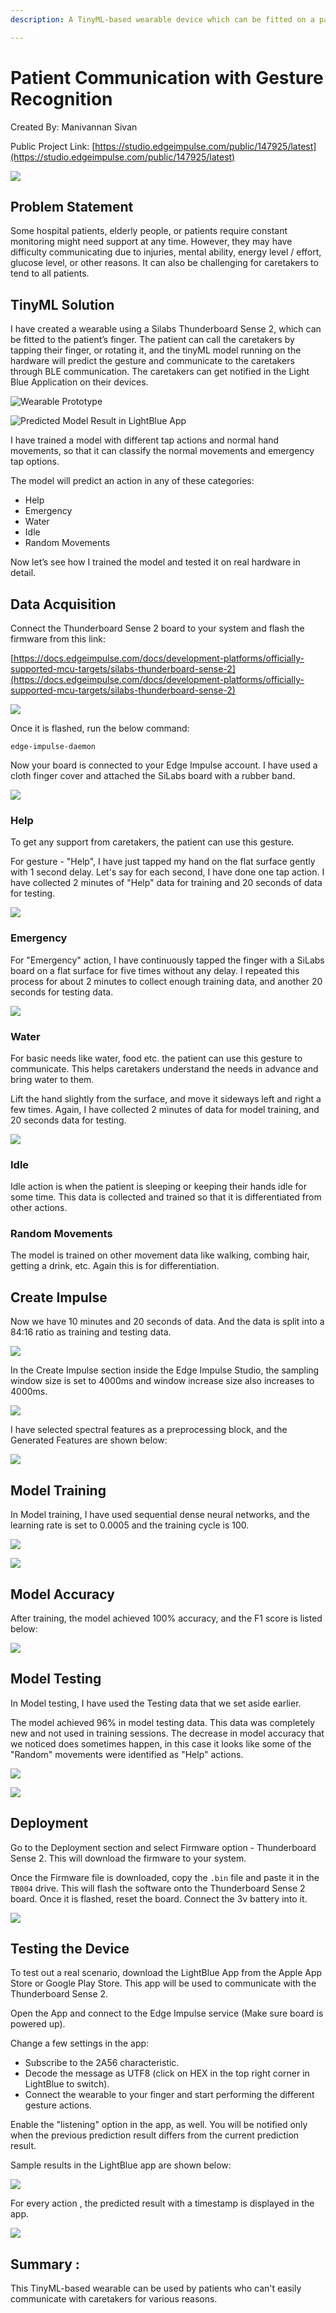 ```yaml
---
description: A TinyML-based wearable device which can be fitted on a patient’s finger for communicating with caretakers.

---
```


# Patient Communication with Gesture Recognition 

Created By:
Manivannan Sivan 

Public Project Link:
[https://studio.edgeimpulse.com/public/147925/latest](https://studio.edgeimpulse.com/public/147925/latest)

![](.gitbook/assets/patient-gesture-recognition/intro.jpg)

## Problem Statement

Some hospital patients, elderly people, or patients require constant monitoring might need support at any time.  However, they may have difficulty communicating due to injuries, mental ability, energy level / effort, glucose level, or other reasons.  It can also be challenging for caretakers to tend to all patients.

## TinyML Solution

I have created a wearable using a Silabs Thunderboard Sense 2, which can be fitted to the patient’s finger. The patient can call the caretakers by tapping their finger, or rotating it, and the tinyML model running on the hardware will predict the gesture and communicate to the caretakers through BLE communication. The caretakers can get notified in the Light Blue Application on their devices.

![Wearable Prototype](.gitbook/assets/patient-gesture-recognition/prototype.jpg)

![Predicted Model Result in LightBlue App](.gitbook/assets/patient-gesture-recognition/bluetooth-app.jpg)

I have trained a model with different tap actions and normal hand movements, so that it can classify the normal movements and emergency tap options.

The model will predict an action in any of these categories:

- Help
- Emergency
- Water 
- Idle
- Random Movements 

Now let’s see how I trained the model and tested it on real hardware in detail.

## Data Acquisition

Connect the Thunderboard Sense 2 board to your system and flash the firmware from this link: 

[https://docs.edgeimpulse.com/docs/development-platforms/officially-supported-mcu-targets/silabs-thunderboard-sense-2](https://docs.edgeimpulse.com/docs/development-platforms/officially-supported-mcu-targets/silabs-thunderboard-sense-2)

![](.gitbook/assets/patient-gesture-recognition/firmware-update.jpg)

Once it is flashed, run the below command:

`edge-impulse-daemon`

Now your board is connected to your Edge Impulse account. I have used a cloth finger cover and attached the SiLabs board with a rubber band.

![](.gitbook/assets/patient-gesture-recognition/prototype-2.jpg)

### Help

To get any support from caretakers, the patient can use this gesture.

For gesture - "Help", I have just tapped my hand on the flat surface gently with 1 second delay.
Let's say for each second, I have done one tap action. I have collected 2 minutes of "Help" data for training and 20 seconds of data for testing.

![](.gitbook/assets/patient-gesture-recognition/data-acquisition.jpg)

### Emergency

For "Emergency" action, I have continuously tapped the finger with a SiLabs board on a flat surface for five times without any delay.  I repeated this process for about 2 minutes to collect enough training data, and another 20 seconds for testing data.

![](.gitbook/assets/patient-gesture-recognition/data-acquisition-2.jpg)

### Water

For basic needs like water, food etc. the patient can use this gesture to communicate.  This helps caretakers understand the needs in advance and bring water to them.

Lift the hand slightly from the surface, and move it sideways left and right a few times. Again, I have collected 2 minutes of data for model training, and 20 seconds data for testing.

![](.gitbook/assets/patient-gesture-recognition/data-acquisition-3.jpg)

### Idle

Idle action is when the patient is sleeping or keeping their hands idle for some time. This data is collected and trained so that it is differentiated from other actions.

### Random Movements

The model is trained on other movement data like walking, combing hair, getting a drink, etc. Again this is for differentiation.

## Create Impulse

Now we have 10 minutes and 20 seconds of data. And the data is split into a 84:16 ratio as training and testing data.

![](.gitbook/assets/patient-gesture-recognition/train-test.jpg)

In the Create Impulse section inside the Edge Impulse Studio, the sampling window size is set to 4000ms and window increase size also increases to 4000ms.

![](.gitbook/assets/patient-gesture-recognition/impulse.jpg)

I have selected spectral features as a preprocessing block, and the Generated Features are shown below:

![](.gitbook/assets/patient-gesture-recognition/feature-explorer.jpg)

## Model Training

In Model training, I have used sequential dense neural networks, and the learning rate is set to 0.0005 and the training cycle is 100.

![](.gitbook/assets/patient-gesture-recognition/training-1.jpg)

![](.gitbook/assets/patient-gesture-recognition/training-2.jpg)

## Model Accuracy

After training, the model achieved 100% accuracy, and the F1 score is listed below:

![](.gitbook/assets/patient-gesture-recognition/accuracy.jpg)

## Model Testing

In Model testing, I have used the Testing data that we set aside earlier.

The model achieved 96% in model testing data. This data was completely new and not used in training sessions. The decrease in model accuracy that we noticed does sometimes happen, in this case it looks like some of the "Random" movements were identified as "Help" actions.

![](.gitbook/assets/patient-gesture-recognition/testing-1.jpg)

![](.gitbook/assets/patient-gesture-recognition/testing-2.jpg)

## Deployment

Go to the Deployment section and select Firmware option - Thunderboard Sense 2.  This will download the firmware to your system.

Once the Firmware file is downloaded, copy the `.bin` file and paste it in the `TB004` drive. This will flash the software onto the Thunderboard Sense 2 board. Once it is flashed, reset the board. Connect the 3v battery into it.

![](.gitbook/assets/patient-gesture-recognition/deployment.jpg)

## Testing the Device

To test out a real scenario, download the LightBlue App from the Apple App Store or Google Play Store. This app will be used to communicate with the Thunderboard Sense 2.

Open the App and connect to the Edge Impulse service (Make sure board is powered up).

Change a few settings in the app:

- Subscribe to the 2A56 characteristic.
- Decode the message as UTF8 (click on HEX in the top right corner in LightBlue to switch).
- Connect the wearable to your finger and start performing the different gesture actions.

Enable the "listening" option in the app, as well. You will be notified only when the previous prediction result differs from the current prediction result.

Sample results in the LightBlue app are shown below:

![](.gitbook/assets/patient-gesture-recognition/functionality.jpg)

For every action , the predicted result with a timestamp is displayed in the app.

![](.gitbook/assets/patient-gesture-recognition/results.jpg)

## Summary :

This TinyML-based wearable can be used by patients who can't easily communicate with caretakers for various reasons.
